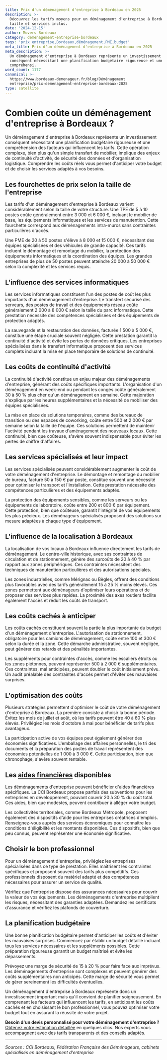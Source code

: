 ```yaml
---
title: Prix d'un déménagement d'entreprise à Bordeaux en 2025
description: >-
  Découvrez les tarifs moyens pour un déménagement d'entreprise à Bordeaux selon
  taille et services inclus.
date: '2024-12-15'
author: Movers Bordeaux
category: demenagement-entreprise-bordeaux
tags: 'prix entreprise,Bordeaux,déménagement,PME,budget'
meta_title: Prix d'un déménagement d'entreprise à Bordeaux en 2025
meta_description: >-
  Un déménagement d'entreprise à Bordeaux représente un investissement
  conséquent nécessitant une planification budgétaire rigoureuse et une
  compréhensi.
word_count: 1177
canonical: >-
  https://www.bordeaux-demenageur.fr/blog/Déménagement
  entreprise/prix-demenagement-entreprise-bordeaux-2025
type: satellite
---
```



# Combien coûte un déménagement d'entreprise à Bordeaux ?

Un déménagement d'entreprise à Bordeaux représente un investissement conséquent nécessitant une planification budgétaire rigoureuse et une compréhension des facteurs qui influencent les tarifs. Cette opération complexe, bien plus qu'un simple transfert de mobilier, implique des enjeux de continuité d'activité, de sécurité des données et d'organisation logistique. Comprendre les coûts réels vous permet d'anticiper votre budget et de choisir les services adaptés à vos besoins.

## Les fourchettes de prix selon la taille de l'entreprise

Les tarifs d'un déménagement d'entreprise à Bordeaux varient considérablement selon la taille de votre structure. Une TPE de 5 à 10 postes coûte généralement entre 3 000 et 6 000 €, incluant le mobilier de base, les équipements informatiques et les services de manutention. Cette fourchette correspond aux déménagements intra-muros sans contraintes particulières d'accès.

Une PME de 20 à 50 postes s'élève à 8 000 et 15 000 €, nécessitant des équipes spécialisées et des véhicules de grande capacité. Ces tarifs incluent le démontage et remontage du mobilier, la protection des équipements informatiques et la coordination des équipes. Les grandes entreprises de plus de 50 postes peuvent atteindre 20 000 à 50 000 € selon la complexité et les services requis.

## L'influence des services informatiques

Les services informatiques constituent l'un des postes de coût les plus importants d'un déménagement d'entreprise. Le transfert sécurisé des serveurs, des postes de travail et des équipements réseau coûte généralement 2 000 à 8 000 € selon la taille du parc informatique. Cette prestation nécessite des compétences spécialisées et des équipements de protection adaptés.

La sauvegarde et la restauration des données, facturée 1 500 à 5 000 €, constitue une étape cruciale souvent négligée. Cette prestation garantit la continuité d'activité et évite les pertes de données critiques. Les entreprises spécialisées dans le transfert informatique proposent des services complets incluant la mise en place temporaire de solutions de continuité.

## Les coûts de continuité d'activité

La continuité d'activité constitue un enjeu majeur des déménagements d'entreprise, générant des coûts spécifiques importants. L'organisation d'un déménagement en week-end ou pendant les congés coûte généralement 30 à 50 % plus cher qu'un déménagement en semaine. Cette majoration s'explique par les heures supplémentaires et la nécessité de mobiliser des équipes spécialisées.

La mise en place de solutions temporaires, comme des bureaux de transition ou des espaces de coworking, coûte entre 500 et 2 000 € par semaine selon la taille de l'équipe. Ces solutions permettent de maintenir l'activité pendant les travaux d'aménagement des nouveaux locaux. Cette continuité, bien que coûteuse, s'avère souvent indispensable pour éviter les pertes de chiffre d'affaires.

## Les services spécialisés et leur impact

Les services spécialisés peuvent considérablement augmenter le coût de votre déménagement d'entreprise. Le démontage et remontage du mobilier de bureau, facturé 50 à 150 € par poste, constitue souvent une nécessité pour optimiser le transport et l'installation. Cette prestation nécessite des compétences particulières et des équipements adaptés.

La protection des équipements sensibles, comme les serveurs ou les équipements de laboratoire, coûte entre 200 et 800 € par équipement. Cette protection, bien que coûteuse, garantit l'intégrité de vos équipements les plus précieux. Les déménageurs spécialisés proposent des solutions sur mesure adaptées à chaque type d'équipement.

## L'influence de la localisation à Bordeaux

La localisation de vos locaux à Bordeaux influence directement les tarifs de déménagement. Le centre-ville historique, avec ses contraintes de circulation et de stationnement, génère des surcoûts de 20 à 40 % par rapport aux zones périphériques. Ces contraintes nécessitent des techniques de manutention particulières et des autorisations spéciales.

Les zones industrielles, comme Mérignac ou Bègles, offrent des conditions plus favorables avec des tarifs généralement 15 à 25 % moins élevés. Ces zones permettent aux déménageurs d'optimiser leurs opérations et de proposer des services plus rapides. La proximité des axes routiers facilite également l'accès et réduit les coûts de transport.

## Les coûts cachés à anticiper

Les coûts cachés constituent souvent la partie la plus importante du budget d'un déménagement d'entreprise. L'autorisation de stationnement, obligatoire pour les camions de déménagement, coûte entre 100 et 300 € selon la durée et la zone. Cette démarche administrative, souvent négligée, peut générer des retards et des pénalités importantes.

Les suppléments pour contraintes d'accès, comme les escaliers étroits ou les zones piétonnes, peuvent représenter 500 à 2 000 € supplémentaires. Ces contraintes, mal anticipées, peuvent doubler le coût initialement prévu. Un audit préalable des contraintes d'accès permet d'éviter ces mauvaises surprises.

## L'optimisation des coûts

Plusieurs stratégies permettent d'optimiser le coût de votre déménagement d'entreprise à Bordeaux. La première consiste à choisir la bonne période. Évitez les mois de juillet et août, où les tarifs peuvent être 40 à 60 % plus élevés. Privilégiez les mois d'octobre à mai pour bénéficier de tarifs plus avantageux.

La participation active de vos équipes peut également générer des économies significatives. L'emballage des affaires personnelles, le tri des documents et la préparation des postes de travail représentent des économies potentielles de 1 000 à 3 000 €. Cette participation, bien que chronophage, s'avère souvent rentable.

## Les [aides financières](/blog/etudiant/aide-financiere-demenagement-etudiant) disponibles

Les déménagements d'entreprise peuvent bénéficier d'aides financières spécifiques. La CCI Bordeaux propose parfois des subventions pour les entreprises en développement, pouvant couvrir 20 à 30 % du coût total. Ces aides, bien que modestes, peuvent contribuer à alléger votre budget.

Les collectivités territoriales, comme Bordeaux Métropole, proposent également des dispositifs d'aide pour les entreprises créatrices d'emplois. Renseignez-vous auprès des services économiques pour connaître les conditions d'éligibilité et les montants disponibles. Ces dispositifs, bien que peu connus, peuvent représenter une économie significative.

## Choisir le bon professionnel

Pour un déménagement d'entreprise, privilégiez les entreprises spécialisées dans ce type de prestation. Elles maîtrisent les contraintes spécifiques et proposent souvent des tarifs plus compétitifs. Ces professionnels disposent du matériel adapté et des compétences nécessaires pour assurer un service de qualité.

Vérifiez que l'entreprise dispose des assurances nécessaires pour couvrir la valeur de vos équipements. Les déménagements d'entreprise multiplient les risques, nécessitant des garanties adaptées. Demandez les certificats d'assurance et vérifiez les plafonds de couverture.

## La planification budgétaire

Une bonne planification budgétaire permet d'anticiper les coûts et d'éviter les mauvaises surprises. Commencez par établir un budget détaillé incluant tous les services nécessaires et les suppléments possibles. Cette préparation rigoureuse garantit un budget maîtrisé et évite les dépassements.

Prévoyez une marge de sécurité de 15 à 20 % pour faire face aux imprévus. Les déménagements d'entreprise sont complexes et peuvent générer des coûts supplémentaires non anticipés. Cette marge de sécurité vous permet de gérer sereinement les difficultés éventuelles.

Un déménagement d'entreprise à Bordeaux représente donc un investissement important mais qu'il convient de planifier soigneusement. En comprenant les facteurs qui influencent les tarifs, en anticipant les coûts cachés et en choisissant le bon professionnel, vous pouvez optimiser votre budget tout en assurant la réussite de votre projet.

**Besoin d'un devis personnalisé pour votre déménagement d'entreprise ?** [Obtenez votre estimation détaillée](/blog/devis/guide) en quelques clics. Nos experts vous accompagnent avec des tarifs transparents et des conseils adaptés.

---

*Sources : CCI Bordeaux, Fédération Française des Déménageurs, cabinets spécialisés en déménagement d'entreprise*
